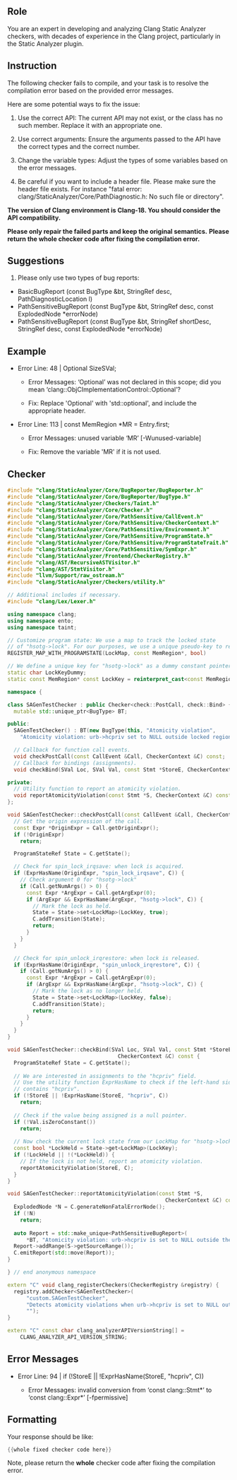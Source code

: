 ## Role

You are an expert in developing and analyzing Clang Static Analyzer checkers, with decades of experience in the Clang project, particularly in the Static Analyzer plugin.

## Instruction

The following checker fails to compile, and your task is to resolve the compilation error based on the provided error messages.

Here are some potential ways to fix the issue:

1. Use the correct API: The current API may not exist, or the class has no such member. Replace it with an appropriate one.

2. Use correct arguments: Ensure the arguments passed to the API have the correct types and the correct number.

3. Change the variable types: Adjust the types of some variables based on the error messages.

4. Be careful if you want to include a header file. Please make sure the header file exists. For instance "fatal error: clang/StaticAnalyzer/Core/PathDiagnostic.h: No such file or directory".

**The version of Clang environment is Clang-18. You should consider the API compatibility.**

**Please only repair the failed parts and keep the original semantics.**
**Please return the whole checker code after fixing the compilation error.**

## Suggestions

1. Please only use two types of bug reports:
  - BasicBugReport (const BugType &bt, StringRef desc, PathDiagnosticLocation l)
  - PathSensitiveBugReport (const BugType &bt, StringRef desc, const ExplodedNode *errorNode)
  - PathSensitiveBugReport (const BugType &bt, StringRef shortDesc, StringRef desc, const ExplodedNode *errorNode)

## Example

- Error Line: 48 |   Optional<DefinedOrUnknownSVal> SizeSVal; 

  - Error Messages: ‘Optional’ was not declared in this scope; did you mean ‘clang::ObjCImplementationControl::Optional’? 

  - Fix: Replace 'Optional<DefinedOrUnknownSVal>' with 'std::optional<DefinedOrUnknownSVal>', and include the appropriate header. 

- Error Line: 113 |     const MemRegion *MR = Entry.first;

    - Error Messages: unused variable ‘MR’ [-Wunused-variable]

    - Fix: Remove the variable 'MR' if it is not used.

## Checker

```cpp
#include "clang/StaticAnalyzer/Core/BugReporter/BugReporter.h"
#include "clang/StaticAnalyzer/Core/BugReporter/BugType.h"
#include "clang/StaticAnalyzer/Checkers/Taint.h"
#include "clang/StaticAnalyzer/Core/Checker.h"
#include "clang/StaticAnalyzer/Core/PathSensitive/CallEvent.h"
#include "clang/StaticAnalyzer/Core/PathSensitive/CheckerContext.h"
#include "clang/StaticAnalyzer/Core/PathSensitive/Environment.h"
#include "clang/StaticAnalyzer/Core/PathSensitive/ProgramState.h"
#include "clang/StaticAnalyzer/Core/PathSensitive/ProgramStateTrait.h"
#include "clang/StaticAnalyzer/Core/PathSensitive/SymExpr.h"
#include "clang/StaticAnalyzer/Frontend/CheckerRegistry.h"
#include "clang/AST/RecursiveASTVisitor.h"
#include "clang/AST/StmtVisitor.h"
#include "llvm/Support/raw_ostream.h"
#include "clang/StaticAnalyzer/Checkers/utility.h"

// Additional includes if necessary.
#include "clang/Lex/Lexer.h"

using namespace clang;
using namespace ento;
using namespace taint;

// Customize program state: We use a map to track the locked state 
// of "hsotg->lock". For our purposes, we use a unique pseudo-key to represent it.
REGISTER_MAP_WITH_PROGRAMSTATE(LockMap, const MemRegion*, bool)

// We define a unique key for "hsotg->lock" as a dummy constant pointer.
static char LockKeyDummy;
static const MemRegion* const LockKey = reinterpret_cast<const MemRegion*>(&LockKeyDummy);

namespace {

class SAGenTestChecker : public Checker<check::PostCall, check::Bind> {
  mutable std::unique_ptr<BugType> BT;

public:
  SAGenTestChecker() : BT(new BugType(this, "Atomicity violation",
    "Atomicity violation: urb->hcpriv set to NULL outside locked region")) {}

  // Callback for function call events.
  void checkPostCall(const CallEvent &Call, CheckerContext &C) const;
  // Callback for bindings (assignments).
  void checkBind(SVal Loc, SVal Val, const Stmt *StoreE, CheckerContext &C) const;

private:
  // Utility function to report an atomicity violation.
  void reportAtomicityViolation(const Stmt *S, CheckerContext &C) const;
};

void SAGenTestChecker::checkPostCall(const CallEvent &Call, CheckerContext &C) const {
  // Get the origin expression of the call.
  const Expr *OriginExpr = Call.getOriginExpr();
  if (!OriginExpr)
    return;

  ProgramStateRef State = C.getState();

  // Check for spin_lock_irqsave: when lock is acquired.
  if (ExprHasName(OriginExpr, "spin_lock_irqsave", C)) {
    // Check argument 0 for "hsotg->lock"
    if (Call.getNumArgs() > 0) {
      const Expr *ArgExpr = Call.getArgExpr(0);
      if (ArgExpr && ExprHasName(ArgExpr, "hsotg->lock", C)) {
        // Mark the lock as held.
        State = State->set<LockMap>(LockKey, true);
        C.addTransition(State);
        return;
      }
    }
  }

  // Check for spin_unlock_irqrestore: when lock is released.
  if (ExprHasName(OriginExpr, "spin_unlock_irqrestore", C)) {
    if (Call.getNumArgs() > 0) {
      const Expr *ArgExpr = Call.getArgExpr(0);
      if (ArgExpr && ExprHasName(ArgExpr, "hsotg->lock", C)) {
        // Mark the lock as no longer held.
        State = State->set<LockMap>(LockKey, false);
        C.addTransition(State);
        return;
      }
    }
  }
}

void SAGenTestChecker::checkBind(SVal Loc, SVal Val, const Stmt *StoreE,
                                   CheckerContext &C) const {
  ProgramStateRef State = C.getState();
  
  // We are interested in assignments to the "hcpriv" field.
  // Use the utility function ExprHasName to check if the left-hand side (LHS)
  // contains "hcpriv".
  if (!StoreE || !ExprHasName(StoreE, "hcpriv", C))
    return;
  
  // Check if the value being assigned is a null pointer.
  if (!Val.isZeroConstant())
    return;
  
  // Now check the current lock state from our LockMap for "hsotg->lock".
  const bool *LockHeld = State->get<LockMap>(LockKey);
  if (!LockHeld || !(*LockHeld)) {
    // If the lock is not held, report an atomicity violation.
    reportAtomicityViolation(StoreE, C);
  }
}

void SAGenTestChecker::reportAtomicityViolation(const Stmt *S,
                                                  CheckerContext &C) const {
  ExplodedNode *N = C.generateNonFatalErrorNode();
  if (!N)
    return;
  
  auto Report = std::make_unique<PathSensitiveBugReport>(
      *BT, "Atomicity violation: urb->hcpriv is set to NULL outside the locked region", N);
  Report->addRange(S->getSourceRange());
  C.emitReport(std::move(Report));
}

} // end anonymous namespace

extern "C" void clang_registerCheckers(CheckerRegistry &registry) {
  registry.addChecker<SAGenTestChecker>(
      "custom.SAGenTestChecker", 
      "Detects atomicity violations when urb->hcpriv is set to NULL outside a locked region",
      "");
}

extern "C" const char clang_analyzerAPIVersionString[] =
    CLANG_ANALYZER_API_VERSION_STRING;

```

## Error Messages 

- Error Line: 94 |   if (!StoreE || !ExprHasName(StoreE, "hcpriv", C))

	- Error Messages: invalid conversion from ‘const clang::Stmt*’ to ‘const clang::Expr*’ [-fpermissive]



## Formatting 

Your response should be like: 

```cpp
{{whole fixed checker code here}}
```

Note, please return the **whole** checker code after fixing the compilation error.